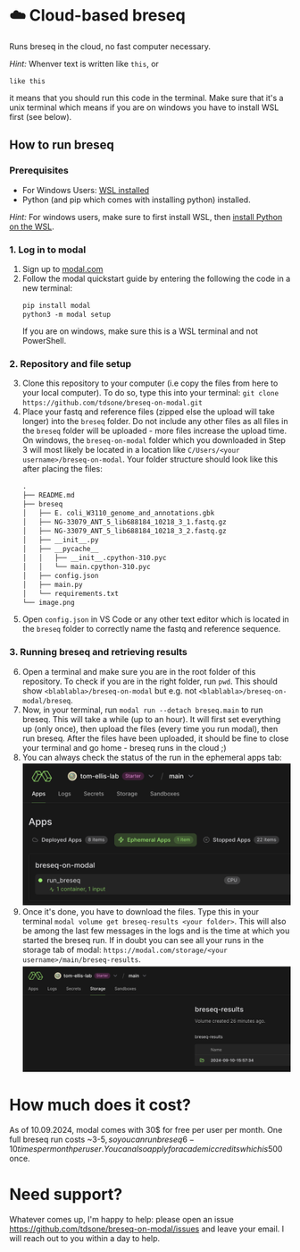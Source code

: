 # ☁️ Cloud-based breseq
Runs breseq in the cloud, no fast computer necessary.

*Hint:* Whenver text is written like `this`, or
```
like this
```
it means that you should run this code in the terminal. Make sure that it's a unix terminal which means if you are on windows you have to install WSL first (see below).

## How to run breseq

### Prerequisites
- For Windows Users: [WSL installed](https://learn.microsoft.com/en-us/windows/wsl/install)
- Python (and pip which comes with installing python) installed.

*Hint:* For windows users, make sure to first install WSL, then [install Python on the WSL](https://learn.microsoft.com/en-us/windows/python/web-frameworks#install-python-pip-and-venv).

### 1. Log in to modal
1. Sign up to [modal.com](https://modal.com/signup)
2. Follow the modal quickstart guide by entering the following the code in a new terminal: 
    ```
    pip install modal
    python3 -m modal setup
    ```
    If you are on windows, make sure this is a WSL terminal and not PowerShell.
### 2. Repository and file setup
3. Clone this repository to your computer (i.e copy the files from here to your local computer). To do so, type this into your terminal: `git clone https://github.com/tdsone/breseq-on-modal.git`
4. Place your fastq and reference files (zipped else the upload will take longer) into the `breseq` folder. Do not include any other files as all files in the `breseq` folder will be uploaded - more files increase the upload time. On windows, the `breseq-on-modal` folder which you downloaded in Step 3 will most likely be located in a location like `C/Users/<your username>/breseq-on-modal`. Your folder structure should look like this after placing the files:
    ```
    .
    ├── README.md
    ├── breseq
    │   ├── E. coli_W3110_genome_and_annotations.gbk
    │   ├── NG-33079_ANT_5_lib688184_10218_3_1.fastq.gz
    │   ├── NG-33079_ANT_5_lib688184_10218_3_2.fastq.gz
    │   ├── __init__.py
    │   ├── __pycache__
    │   │   ├── __init__.cpython-310.pyc
    │   │   └── main.cpython-310.pyc
    │   ├── config.json
    │   ├── main.py
    │   └── requirements.txt
    └── image.png
    ```
6. Open `config.json` in VS Code or any other text editor which is located in the `breseq` folder to correctly name the fastq and reference sequence.
### 3. Running breseq and retrieving results
6. Open a terminal and make sure you are in the root folder of this repository. To check if you are in the right folder, run `pwd`. This should show `<blablabla>/breseq-on-modal` but e.g. not `<blablabla>/breseq-on-modal/breseq`.
7. Now, in your terminal, run `modal run --detach breseq.main` to run breseq. This will take a while (up to an hour). It will first set everything up (only once), then upload the files (every time you run modal), then run breseq. After the files have been uploaded, it should be fine to close your terminal and go home - breseq runs in the cloud ;)
8. You can always check the status of the run in the ephemeral apps tab: 
    ![alt text](image.png)
9.  Once it's done, you have to download the files. Type this in your terminal `modal volume get breseq-results <your folder>`. This will also be among the last few messages in the logs and is the time at which you started the breseq run. If in doubt you can see all your runs in the storage tab of modal: `https://modal.com/storage/<your username>/main/breseq-results`.
    ![alt text](image-1.png)

# How much does it cost? 
As of 10.09.2024, modal comes with 30$ for free per user per month. One full breseq run costs ~3-5$, so you can run breseq 6-10 times per month per user. You can also apply for academic credits which is 500$ once. 

# Need support?
Whatever comes up, I'm happy to help: please open an issue https://github.com/tdsone/breseq-on-modal/issues and leave your email. I will reach out to you within a day to help.
